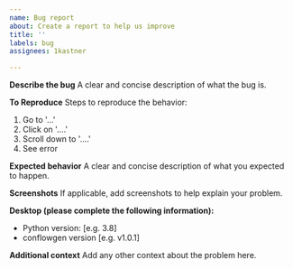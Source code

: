 ```yaml
---
name: Bug report
about: Create a report to help us improve
title: ''
labels: bug
assignees: 1kastner

---
```


**Describe the bug**
A clear and concise description of what the bug is.

**To Reproduce**
Steps to reproduce the behavior:
1. Go to '...'
2. Click on '....'
3. Scroll down to '....'
4. See error

**Expected behavior**
A clear and concise description of what you expected to happen.

**Screenshots**
If applicable, add screenshots to help explain your problem.

**Desktop (please complete the following information):**
 - Python version: [e.g. 3.8]
 - conflowgen version [e.g. v1.0.1]

**Additional context**
Add any other context about the problem here.
